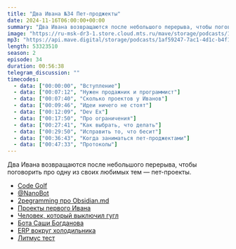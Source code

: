 ```yaml
---
title: "Два Ивана №34 Пет-проджекты"
date: 2024-11-16T06:00:00+00:00
summary: "Два Ивана возвращаются после небольшого перерыва, чтобы поговорить про одну из своих любимых тем — пет-проекты"
image: "https://ru-msk-dr3-1.store.cloud.mts.ru/mave/storage/podcasts/1af59247-7ac1-4d1c-b4f1-fd950f3daf15/images/c24e847e-51c2-44ea-ad38-c68e6426ead7.png"
mp3: "https://api.mave.digital/storage/podcasts/1af59247-7ac1-4d1c-b4f1-fd950f3daf15/episodes/c24e847e-51c2-44ea-ad38-c68e6426ead7.mp3"
length: 53323510
season: 2
episode: 34
duration: 00:56:38
telegram_discussion: ""
timecodes:
  - data: ["00:00:00", "Вступление"]
  - data: ["00:07:12", "Нужен продажник и программист"]
  - data: ["00:07:40", "Сколько проектов у Иванов"]
  - data: ["00:09:46", "Идеи ничего не стоят"]
  - data: ["00:12:09", "Dev Ex"]
  - data: ["00:17:50", "Про ограничения"]
  - data: ["00:27:41", "Как выбрать, что делать"]
  - data: ["00:29:50", "Исправить то, что бесит"]
  - data: ["00:36:43", "Когда заниматься пет-проджектами"]
  - data: ["00:47:33", "Протоколы"]
---
```


Два Ивана возвращаются после небольшого перерыва, чтобы поговорить про одну из своих любимых тем — пет-проекты.

<!-- links -->

- [Code Golf](https://code.golf/)
- [@NanoBot](https://t.me/NanoBot)
- [2pegramming про Obsidian.md](https://t.me/pepegramming/556)
- [Проекты первого Ивана](https://biozz.dev/projects)
- [Человек, который выключил гугл](https://thesephist.com/posts/monocle/)
- [Бота Саши Богданова](https://t.me/FridgeAppBot)
- [ERP вокруг холодильника](https://grocy.info/)
- [Литмус тест](http://webdav.org/neon/litmus/)

